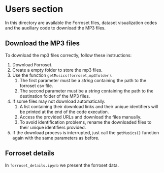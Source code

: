 # Users section

In this directory are available the Forroset files, dataset visualization codes and the auxiliary code to download the MP3 files.

## Download the MP3 files
To download the mp3 files correctly, follow these instructions:

1. Download Forroset.
2. Create a empty folder to store the mp3 files.
3. Use the function `getMusics(forroset,mp3folder)`.
    1. The first parameter must be a *string* containing the path to the forroset csv file.
    2. The second parameter must be a *string* containing the path to the destination folder of the MP3 files.
4. If some files may not download automatically.
    1. A list containing their download links and their unique identifiers will be printed at the end of the code execution.
    2. Access the provided URLs and download the files manually.
    3. To avoid identification problems, rename the downloaded files to their unique identifiers provided.
5. If the download process is interrupted, just call the `getMusics()` function again with the same parameters as before.


## Forroset details

In `forroset_details.ipynb` we present the forroset data. 
